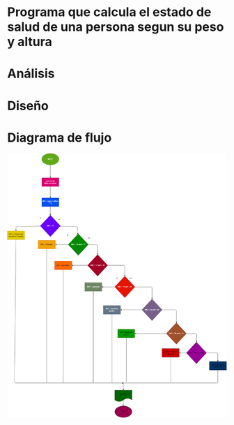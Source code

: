 # Programa que calcula el estado de salud de una persona segun su peso y altura

# Análisis

# Diseño

# Diagrama de flujo
![Diagrama de flujo](diagrama.png "diagrama de flujo")
